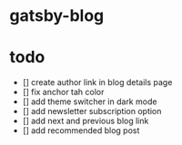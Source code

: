 # gatsby-blog

# todo

- [] create author link in blog details page
- [] fix anchor tah color
- [] add theme switcher in dark mode
- [] add newsletter subscription option
- [] add next and previous blog link
- [] add recommended blog post
